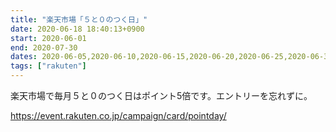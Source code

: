 ```yaml
---
title: "楽天市場「５と０のつく日」"
date: 2020-06-18 18:40:13+0900
start: 2020-06-01
end: 2020-07-30
dates: 2020-06-05,2020-06-10,2020-06-15,2020-06-20,2020-06-25,2020-06-30,2020-07-05,2020-07-10,2020-07-15,2020-07-20,2020-07-25,2020-07-30
tags: ["rakuten"]
---
```


楽天市場で毎月５と０のつく日はポイント5倍です。エントリーを忘れずに。

https://event.rakuten.co.jp/campaign/card/pointday/

